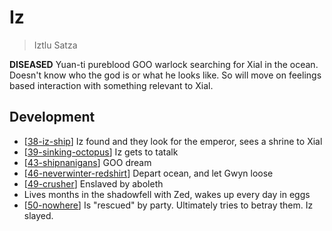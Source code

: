 # Iz
> Iztlu Satza

**DISEASED** Yuan-ti pureblood GOO warlock searching for Xial in the ocean. Doesn't know who the god is or what he looks like.
So will move on feelings based interaction with something relevant to Xial.

## Development
- [[38-iz-ship]] Iz found and they look for the emperor, sees a shrine to Xial
- [[39-sinking-octopus]] Iz gets to tatalk
- [[43-shipnanigans]] GOO dream
- [[46-neverwinter-redshirt]] Depart ocean, and let Gwyn loose
- [[49-crusher]] Enslaved by aboleth
- Lives months in the shadowfell with Zed, wakes up every day in eggs
- [[50-nowhere]] Is "rescued" by party. Ultimately tries to betray them. Iz slayed.

[//begin]: # "Autogenerated link references for markdown compatibility"
[38-iz-ship]: ../recaps/38-iz-ship "38-iz-ship"
[39-sinking-octopus]: ../recaps/39-sinking-octopus "39-sinking-octopus"
[43-shipnanigans]: ../recaps/43-shipnanigans "43-shipnanigans"
[46-neverwinter-redshirt]: ../recaps/46-neverwinter-redshirt "46-neverwinter-redshirt"
[49-crusher]: ../recaps/49-crusher "49-crusher"
[50-nowhere]: ../recaps/50-nowhere "50-nowhere"
[//end]: # "Autogenerated link references"
